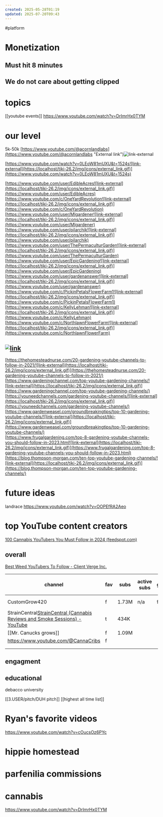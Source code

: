 ```yaml
---
created: 2025-05-28T01:19
updated: 2025-07-20T09:43
---
```

#platform 

# Monetization
## Must hit 8 minutes
## We do not care about getting clipped
##

# topics
[[youtube events]]
https://www.youtube.com/watch?v=DrImrHx0TYM
# our level
5k-50k
[https://www.youtube.com/@acornlandlabs](https://www.youtube.com/@acornlandlabs "External link")![link-external](https://localhost/tiki-26.2/img/icons/external_link.gif)

[https://www.youtube.com/watch?v=0LEoW81mUXU&t=1524s![link-external](https://localhost/tiki-26.2/img/icons/external_link.gif)](https://www.youtube.com/watch?v=0LEoW81mUXU&t=1524s)

[https://www.youtube.com/user/EdibleAcres![link-external](https://localhost/tiki-26.2/img/icons/external_link.gif)](https://www.youtube.com/user/EdibleAcres)  
[https://www.youtube.com/c/OneYardRevolution![link-external](https://localhost/tiki-26.2/img/icons/external_link.gif)](https://www.youtube.com/c/OneYardRevolution)  
[https://www.youtube.com/user/MIgardener![link-external](https://localhost/tiki-26.2/img/icons/external_link.gif)](https://www.youtube.com/user/MIgardener)  
[https://www.youtube.com/user/pilarchik![link-external](https://localhost/tiki-26.2/img/icons/external_link.gif)](https://www.youtube.com/user/pilarchik)  
[https://www.youtube.com/user/ThePermaculturGarden![link-external](https://localhost/tiki-26.2/img/icons/external_link.gif)](https://www.youtube.com/user/ThePermaculturGarden)  
[https://www.youtube.com/user/EpicGardening![link-external](https://localhost/tiki-26.2/img/icons/external_link.gif)](https://www.youtube.com/user/EpicGardening)  
[https://www.youtube.com/user/gardenanswer![link-external](https://localhost/tiki-26.2/img/icons/external_link.gif)](https://www.youtube.com/user/gardenanswer)  
[https://www.youtube.com/c/PickinPetalsFlowerFarm1![link-external](https://localhost/tiki-26.2/img/icons/external_link.gif)](https://www.youtube.com/c/PickinPetalsFlowerFarm1)  
[https://www.youtube.com/c/KellyLehman![link-external](https://localhost/tiki-26.2/img/icons/external_link.gif)](https://www.youtube.com/c/KellyLehman)  
[https://www.youtube.com/c/NorthlawnFlowerFarm![link-external](https://localhost/tiki-26.2/img/icons/external_link.gif)](https://www.youtube.com/c/NorthlawnFlowerFarm)

## [![link](https://localhost/tiki-26.2/img/icons/link.png)](https://localhost/tiki-26.2/tiki-index.php?page=gardening-channels#ad41d8cd98f00b204e9800998ecf8427e_2)

[https://thehomesteadnurse.com/20-gardening-youtube-channels-to-follow-in-2021/![link-external](https://localhost/tiki-26.2/img/icons/external_link.gif)](https://thehomesteadnurse.com/20-gardening-youtube-channels-to-follow-in-2021/)  
[https://www.gardeningchannel.com/top-youtube-gardening-channels/![link-external](https://localhost/tiki-26.2/img/icons/external_link.gif)](https://www.gardeningchannel.com/top-youtube-gardening-channels/)  
[https://youneedchannels.com/gardening-youtube-channels/![link-external](https://localhost/tiki-26.2/img/icons/external_link.gif)](https://youneedchannels.com/gardening-youtube-channels/)  
[https://www.gardenweasel.com/groundbreakingtips/top-10-gardening-youtube-channels/![link-external](https://localhost/tiki-26.2/img/icons/external_link.gif)](https://www.gardenweasel.com/groundbreakingtips/top-10-gardening-youtube-channels/)  
[https://www.frugalgardening.com/top-8-gardening-youtube-channels-you-should-follow-in-2023.html![link-external](https://localhost/tiki-26.2/img/icons/external_link.gif)](https://www.frugalgardening.com/top-8-gardening-youtube-channels-you-should-follow-in-2023.html)  
[https://blog.thompson-morgan.com/ten-top-youtube-gardening-channels/![link-external](https://localhost/tiki-26.2/img/icons/external_link.gif)](https://blog.thompson-morgan.com/ten-top-youtube-gardening-channels/)
# future ideas
landrace https://www.youtube.com/watch?v=OOPEfRA2Aeo
# top YouTube content creators
[100 Cannabis YouTubers You Must Follow in 2024 (feedspot.com)](https://videos.feedspot.com/cannabis_youtube_channels/)
## overall
[Best Weed YouTubers To Follow - Client Verge Inc.](https://www.clientverge.com/best-weed-youtubers/#:~:text=CustomGrow420%20and%20StrainCentral%20are%20popular%20YouTubers%20known%20for,audiences%20interested%20in%20cannabis%20cooking%20and%20lifestyle%20vlogging.)

| channel                                                                                                                                | fav | subs  | active subs | growouts? | strain reviews | location      | upload schedule | total view count | total videos |
| -------------------------------------------------------------------------------------------------------------------------------------- | --- | ----- | ----------- | --------- | -------------- | ------------- | --------------- | ---------------- | ------------ |
| CustomGrow420                                                                                                                          | f   | 1.73M | n/a         | false     | lq             | Rochester, NY | monthly         |                  |              |
| StrainCentral[StrainCentral (Cannabis Reviews and Smoke Sessions) - YouTube](https://www.youtube.com/@StrainCentral/search?query=grow) | t   | 434K  |             |           | hq             |               |                 |                  |              |
| [[Mr. Canucks grows]]                                                                                                                  | f   | 1.09M |             |           |                |               |                 |                  |              |
| https://www.youtube.com/@CannaCribs                                                                                                    | f   |       |             |           |                |               |                 |                  |              |
|                                                                                                                                        |     |       |             |           |                |               |                 |                  |              |
|                                                                                                                                        |     |       |             |           |                |               |                 |                  |              |

## engagment

## educational
debacco university

[[3.USER/pitch/DUH pitch]]
[[highest all time list]]

# Ryan's favorite videos
https://www.youtube.com/watch?v=cOucsOz6PYc

# hippie homestead
# parfenilia commissions
# cannabis
https://www.youtube.com/watch?v=DrImrHx0TYM

